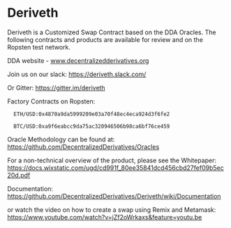 # Deriveth
Deriveth is a Customized Swap Contract based on the DDA Oracles.
The following contracts and products are available for review and on the Ropsten test network.

DDA website - www.decentralizedderivatives.org

Join us on our slack: https://deriveth.slack.com/

Or Gitter: https://gitter.im/deriveth

Factory Contracts on Ropsten:

      ETH/USD:0x4870a9da5999209e03a70f48ec4eca924d3f6fe2

      BTC/USD:0xa9f6eabcc9da75ac320946506b98ca6bf76ce459


Oracle Methodology can be found at:  
https://github.com/DecentralizedDerivatives/Oracles


For a non-technical overview of the product, please see the Whitepaper: https://docs.wixstatic.com/ugd/cd991f_80ee35841dcd456cbd27fef09b5ec20d.pdf


Documentation: 
https://github.com/DecentralizedDerivatives/Deriveth/wiki/Documentation

or watch the video on how to create a swap using Remix and Metamask: https://www.youtube.com/watch?v=jZf2oWrkaxs&feature=youtu.be


